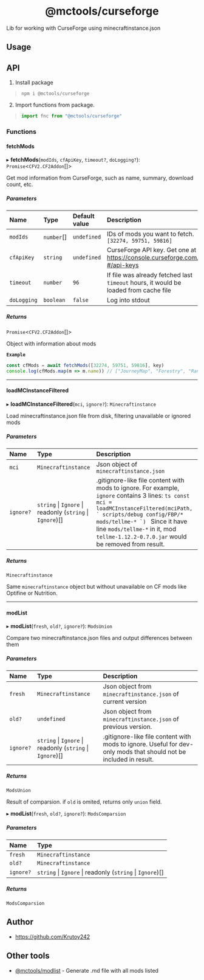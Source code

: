 <h1 align="center">@mctools/curseforge</h1>

Lib for working with CurseForge using minecraftinstance.json

<!-- extended_desc --><!-- /extended_desc -->

## Usage



## API
1. Install package
  > ```shell
  > npm i @mctools/curseforge
  > ```

2. Import functions from package.
  > ```ts
  > import fnc from "@mctools/curseforge"
  > ```


### Functions

#### fetchMods

▸ **fetchMods**(`modIds`, `cfApiKey`, `timeout?`, `doLogging?`): `Promise`<`CFV2.CF2Addon`[]\>

Get mod information from CurseForge, such as name, summary, download count, etc.

##### Parameters

| Name | Type | Default value | Description |
| :------ | :------ | :------ | :------ |
| `modIds` | `number`[] | `undefined` | IDs of mods you want to fetch. `[32274, 59751, 59816]` |
| `cfApiKey` | `string` | `undefined` | CurseForge API key. Get one at https://console.curseforge.com/?#/api-keys |
| `timeout` | `number` | `96` | If file was already fetched last `timeout` hours, it would be loaded from cache file |
| `doLogging` | `boolean` | `false` | Log into stdout |

##### Returns

`Promise`<`CFV2.CF2Addon`[]\>

Object with information about mods

**`Example`**

```ts
const cfMods = await fetchMods([32274, 59751, 59816], key)
console.log(cfMods.map(m => m.name)) // ["JourneyMap", "Forestry", "Random Things"]
```

___

#### loadMCInstanceFiltered

▸ **loadMCInstanceFiltered**(`mci`, `ignore?`): `Minecraftinstance`

Load minecraftinstance.json file from disk, filtering unavailable or ignored mods

##### Parameters

| Name | Type | Description |
| :------ | :------ | :------ |
| `mci` | `Minecraftinstance` | Json object of `minecraftinstance.json` |
| `ignore?` | `string` \| `Ignore` \| readonly (`string` \| `Ignore`)[] | .gitignore-like file content with mods to ignore. For example, `ignore` contains 3 lines: ```ts const mci = loadMCInstanceFiltered(mciPath, ` scripts/debug config/FBP/* mods/tellme-* `) ``` Since it have line `mods/tellme-*` in it, mod `tellme-1.12.2-0.7.0.jar` would be removed from result. |

##### Returns

`Minecraftinstance`

Same `minecraftinstance` object but without unavailable on CF mods like Optifine or Nutrition.

___

#### modList

▸ **modList**(`fresh`, `old?`, `ignore?`): `ModsUnion`

Compare two minecraftinstance.json files and output differences between them

##### Parameters

| Name | Type | Description |
| :------ | :------ | :------ |
| `fresh` | `Minecraftinstance` | Json object from `minecraftinstance.json` of current version |
| `old?` | `undefined` | Json object from `minecraftinstance.json` of previous version. |
| `ignore?` | `string` \| `Ignore` \| readonly (`string` \| `Ignore`)[] | .gitignore-like file content with mods to ignore. Useful for dev-only mods that should not be included in result. |

##### Returns

`ModsUnion`

Result of comparsion.
if `old` is omited, returns only `union` field.

▸ **modList**(`fresh`, `old?`, `ignore?`): `ModsComparsion`

##### Parameters

| Name | Type |
| :------ | :------ |
| `fresh` | `Minecraftinstance` |
| `old?` | `Minecraftinstance` |
| `ignore?` | `string` \| `Ignore` \| readonly (`string` \| `Ignore`)[] |

##### Returns

`ModsComparsion`

## Author

* https://github.com/Krutoy242

## Other tools


* [@mctools/modlist](https://github.com/Krutoy242/mc-tools/tree/master/packages/modlist) - Generate .md file with all mods listed

